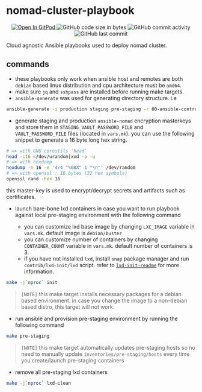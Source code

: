 # nomad-cluster-playbook

<p align="center">
  <a href="https://gitpod.io#https://github.com/da-moon/nginx-lua">
    <img src="https://img.shields.io/badge/open%20in-gitpod-blue?logo=gitpod" alt="Open In GitPod">
  </a>
  <img src="https://img.shields.io/github/languages/code-size/da-moon/nginx-lua" alt="GitHub code size in bytes">
  <img src="https://img.shields.io/github/commit-activity/w/da-moon/nginx-lua" alt="GitHub commit activity">
  <img src="https://img.shields.io/github/last-commit/da-moon/nginx-lua/master" alt="GitHub last commit">
</p>

Cloud agnostic Ansible playbooks used to deploy nomad cluster.

## commands

- these playbooks only work when ansible host and remotes are both `debian` based linux distribution and cpu architecture must be `amd64`.
- make sure `jq` and `sshpass` are installed before running make targets.
- `ansible-generate` was used for generating directory structure. i.e

```bash
ansible-generate -i production staging pre-staging -r 00-ansible-controller -p . -a
```

- generate staging and production `ansible-nomad` encryption masterkeys and store them in `STAGING_VAULT_PASSWORD_FILE` and `VAULT_PASSWORD_FILE` files (located in `vars.mk`). you can use the following snippet to generate a 16 byte long hex string.

```bash
# => with GNU coreutils 'head'
head -c16 </dev/urandom|xxd -p -u
# => with hexdump
hexdump -n 16 -e '4/4 "%08X" 1 "\n"' /dev/random
# => with openssl : 16 bytes (32 hex symbols)
openssl rand -hex 16
```

this master-key is used to encrypt/decrypt secrets and artifacts such as certificates.

- launch bare-bone lxd containers in case you want to run playbook against local pre-staging environment with the following command

  - you can customize lxd base image by changing `LXC_IMAGE` variable in `vars.mk`. default image is `debian/buster`
  - you can customize number of containers by changing `CONTAINER_COUNT` variable in `vars.mk`. default number of containers is 3.
  - if you have not installed `lxd`, install `snap` package manager and run `contrib/lxd-init/lxd` script. refer to [`lxd-init-readme`](contrib/lxd-init/README) for more information.

```bash
make -j`nproc` init
```

> `[NOTE]` this make target installs necessary packages for a debian based environment. in case you change the image to a non-debian based distro, this target will not work.

- run ansible and provision pre-staging environment by running the following command

```bash
make pre-staging
```

> `[NOTE]` this make target automatically updates pre-staging hosts so no need to manually update `inventories/pre-staging/hosts` every time you create/launch pre-staging containers
  
- remove all pre-staging lxd containers

```bash
make -j`nproc` lxd-clean
```

